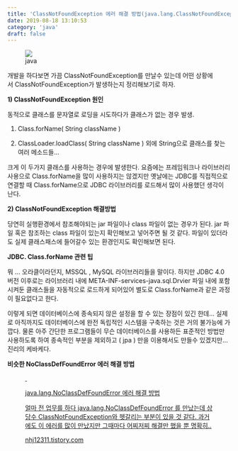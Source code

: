 ```yaml
---
title: 'ClassNotFoundException 에러 해결 방법(java.lang.ClassNotFoundException)'
date: 2019-08-18 13:10:53
category: 'java'
draft: false
---
```


<figure class="imageblock alignCenter"><span data-url="https://blog.kakaocdn.net/dn/b99FZl/btqxvL4HPMn/bE4SBflzehwKPaz2N6TZFk/img.png" data-lightbox="lightbox" data-alt="java"><img src="https://blog.kakaocdn.net/dn/b99FZl/btqxvL4HPMn/bE4SBflzehwKPaz2N6TZFk/img.png" srcset="https://img1.daumcdn.net/thumb/R1280x0/?scode=mtistory2&amp;fname=https%3A%2F%2Fblog.kakaocdn.net%2Fdn%2Fb99FZl%2FbtqxvL4HPMn%2FbE4SBflzehwKPaz2N6TZFk%2Fimg.png"></span><figcaption>java</figcaption></figure>

개발을 하다보면 가끔 ClassNotFoundException를 만날수 있는데 어떤 상황에서 ClassNotFoundException가 발생하는지 정리해보기로 하자.

**1) ClassNotFoundException 원인**

동적으로 클래스를 문자열로 로딩을 시도하다가 클래스가 없는 경우 발생.

1) Class.forName( String className )

2) ClassLoader.loadClass( String className ) 외에 String으로 클래스를 찾는 여러 메소드들...

크게 이 두가지 클래스를 사용하는 경우에 발생한다. 요즘에는 프레임워크나 라이브러리 사용으로 Class.forName을 많이 사용하지는 않겠지만 옛날에는 JDBC를 직접적으로 연결할 때 Class.forName으로 JDBC 라이브러리를 로드해서 많이 사용했던 생각이 난다. 

**2) ClassNotFoundException 해결방법**

당연히 실행환경에서 참조해야되는 jar 파일이나 class 파일이 없는 경우가 된다. jar 파일 혹은 참조하는 class 파일이 있는지 확인해보고 넣어주면 될 것 같다. 파일이 있더라도 실제 클래스패스에 들어갈수 있는 환경인지도 확인해보면 된다.

**JDBC. Class.forName 관련 팁**

뭐 ... 오라클이라던지, MSSQL , MySQL 라이브러리들을 말이다. 하지만 JDBC 4.0 버전 이후로는 라이브러리 내에 META-INF-services-java.sql.Drvier 파일 내에 포함시켜둔 클래스들을 자동적으로 로드하게 되어있어 별도로 Class.forName과 같은 과정이 필요없다고 한다. 

이렇게 되면 데이터베이스에 종속되지 않은 설정을 할 수 있는 장점이 있긴 한데... 실제로 아직까지도 데이터베이스에 완전 독립적인 시스템을 구축하는 것은 거의 불가능에 가깝다. 물론 아주 간단한 프로그램들이 무슨 데이터베이스를 사용하든 표준적인 방법만 사용하도록 하여 종속적인 부분을 제외하고 ( jpa ) 만을 이용해서도 만들수 있겠지만... 진리의 케바케다. 

**비슷한 NoClassDefFoundError 에러 해결 방법**

<figure id="og_1566101949035" contenteditable="false" data-ke-type="opengraph"><a href="https://nhj12311.tistory.com/84" target="_blank" rel="noopener" data-original-url="https://nhj12311.tistory.com/84"><div class="og-image" style="background-image: url('https://scrap.kakaocdn.net/dn/dZWWv3/hyCtcvUrnT/QZgRsxXg0KXU6pslRhPHUk/img.png?width=800&amp;height=800&amp;face=0_0_800_800');">&nbsp;</div><div class="og-text"><p class="og-title">java.lang.NoClassDefFoundError 에러 해결 방법</p><p class="og-desc">얼마 전 업무를 하다 java.lang.NoClassDefFoundError 를 만났는데 상당수 ClassNotFoundException와 헷갈리는 부분이 있을 것 같다. 과거에도 이 에러를 많이 만났지만 그때마다 어찌저찌 해결만 했을 뿐 명확히..</p><p class="og-host">nhj12311.tistory.com</p></div></a></figure>
